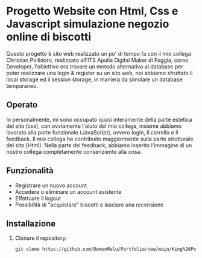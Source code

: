 # Progetto Website con Html, Css e Javascript simulazione negozio online di biscotti

Questo progetto è sito web realizzato un po' di tempo fa con il mio collega Christian Pollidoro, realizzato all'ITS Apulia Digital Maker di Foggia, corso Developer, l'obiettivo era trovare un metodo alternativo
al database per poter realizzare una login & register su un sito web, noi abbiamo sfruttato il local storage ed il session storage, in maniera da simulare un database temporaneo.

## Operato
Io personalmente, mi sono occupato quasi interamente della parte estetica del sito (css), con ovviamente l'aiuto del mio collega, insieme abbiamo lavorato alla parte funzionale (JavaScript), ovvero login, il carrello e il feedback. Il mio collega ha contribuito maggiormente sulla parte strutturale del sito (Html). Nella parte del feedback, abbiamo inserito l'immagine di un nostro collega completamente consenziente alla cosa.

## Funzionalità
- Registrare un nuovo account
- Accedere o eliminare un account esistente
- Effettuare il logout
- Possibilità di "acquistare" biscotti e lasciare una recensione

## Installazione
1. Clonare il repository:
   ```bash
   git clone https://github.com/DemonMalu/Portfolio/new/main/King%26Polly
